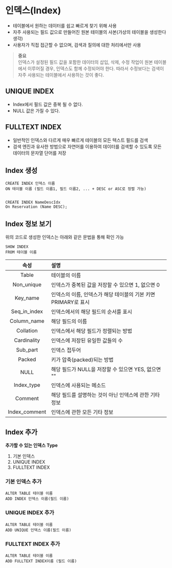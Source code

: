 # 인덱스(Index)

- 테이블에서 원하는 데이터를 쉽고 빠르게 찾기 위해 사용
- 자주 사용되는 필드 값으로 만들어진 원본 테이블의 사본(가상의 테이블을 생성한다 생각)
- 사용자가 직접 접근할 수 없으며, 검색과 질의에 대한 처리에서만 사용

>
> **중요**  
> 인덱스가 설정된 필드 값을 포함한 데이터의 삽입, 삭제, 수정 작업이 원본 테이블에서 이루어질 경우, 인덱스도 함께 수정되어야 한다. 따라서 수정보다는 검색이 자주 사용되는 테이블에서 사용하는 것이 좋다.

## UNIQUE INDEX

- Index에서 필드 값은 중복 될 수 없다.
- NULL 값은 가질 수 있다.

## FULLTEXT INDEX

- 일반적인 인덱스와 다르게 매우 빠르게 테이블의 모든 텍스트 필드를 검색
- 검색 엔진과 유사한 방법으로 자연어를 이용하여 데이터를 검색할 수 있도록 모든 데이터의 문자열 단어를 저장

## Index 생성

```
CREATE INDEX 인덱스 이름
ON 테이블 이름 (필드 이름1, 필드 이름2, ... + DESC or ASC로 정렬 가능)


CREATE INDEX NameDescIdx
On Reservation (Name DESC);
```

## Index 정보 보기

위의 코드로 생성한 인덱스는 아래와 같은 문법을 통해 확인 가능

```
SHOW INDEX
FROM 테이블 이름
```
|속성|설명|
|:---:|:---|
|Table|테이블의 이름|
|Non_unique|인덱스가 중복된 값을 저장할 수 있으면 1, 없으면 0|
|Key_name|인덱스의 이름, 인덱스가 해당 테이블의 기본 키면 PRIMARY로 표시|
|Seq_in_index|인덱스에서의 해당 필드의 순서를 표시|
|Column_name|해당 필드의 이름|
|Collation|인덱스에서 해당 필드가 정렬되는 방법|
|Cardinality|인덱스에 저장된 유일한 값들의 수|
|Sub_part|인덱스 접두어|
|Packed|키가 압축(packed)되는 방법|
|NULL|해당 필드가 NULL을 저장할 수 있으면 YES, 없으면 ""|
|Index_type|인덱스에 사용되는 메소드|
|Comment|해당 필드를 설명하는 것이 아닌 인덱스에 관한 기타 정보|
|Index_comment|인덱스에 관한 모든 기타 정보|

## Index 추가

**추가할 수 있는 인덱스 Type**

1. 기본 인덱스
2. UNIQUE INDEX
3. FULLTEXT INDEX

### 기본 인덱스 추가

```
ALTER TABLE 테이블 이름
ADD INDEX 인덱스 이름(필드 이름)
```

### UNIQUE INDEX 추가

```
ALTER TABLE 테이블 이름
ADD UNIQUE 인덱스 이름(필드 이름)
```

### FULLTEXT INDEX 추가

```
ALTER TABLE 테이블 이름
ADD FULLTEXT INDEX이름 (필드 이름)
```